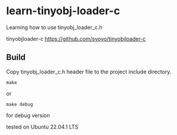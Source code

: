 # learn-tinyobj-loader-c
Learning how to use tinyobj_loader_c.h

tinyobjloader-c https://github.com/syoyo/tinyobjloader-c

## Build

Copy tinyobj_loader_c.h header file to the project include directory.

`make`

or

`make debug`

for debug version

tested on Ubuntu 22.04.1 LTS
